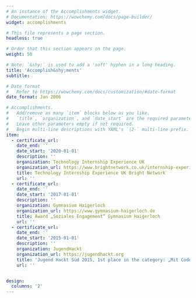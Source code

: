 ```yaml
---
# An instance of the Accomplishments widget.
# Documentation: https://wowchemy.com/docs/page-builder/
widget: accomplishments

# This file represents a page section.
headless: true

# Order that this section appears on the page.
weight: 50

# Note: `&shy;` is used to add a 'soft' hyphen in a long heading.
title: 'Accomplish&shy;ments'
subtitle:

# Date format
#   Refer to https://wowchemy.com/docs/customization/#date-format
date_format: Jan 2006

# Accomplishments.
#   Add/remove as many `item` blocks below as you like.
#   `title`, `organization`, and `date_start` are the required parameters.
#   Leave other parameters empty if not required.
#   Begin multi-line descriptions with YAML's `|2-` multi-line prefix.
item:
  - certificate_url: 
    date_end: ''
    date_start: '2020-01-01'
    description: ''
    organization: Technology Internship Experience UK
    organization_url: https://www.brightnetwork.co.uk/internship-experience-uk/technology
    title: Technology Internship Experience UK Bright Network	
    url: ''
  - certificate_url:
    date_end: ''
    date_start: '2017-01-01'
    description: ''
    organization: Gymnasium Haigerloch
    organization_url: https://www.gymnasium-haigerloch.de
    title: Award „Soziales Engagement“ Gymnasium Haigerloch
    url: ''
  - certificate_url:
    date_end: ''
    date_start: '2015-01-01'
    description: ''
    organization: JugendHackt
    organization_url: https://jugendhackt.org
    title: 'Jugend Hackt Süd 2015, 1st place in the category: „Mit Code die Welt verbessern“'
    url: ''


design:
  columns: '2'
---
```

